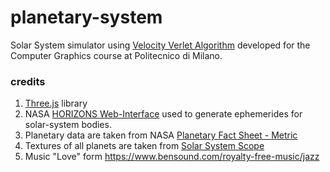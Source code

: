 # planetary-system

Solar System simulator using [Velocity Verlet Algorithm](https://en.wikipedia.org/wiki/Verlet_integration) developed for the Computer Graphics course at Politecnico di Milano.

### credits
1. [Three.js](https://threejs.org/) library
2. NASA [HORIZONS Web-Interface](https://ssd.jpl.nasa.gov/horizons.cgi#top) used to generate ephemerides for solar-system bodies.
3. Planetary data are taken from NASA [Planetary Fact Sheet - Metric](https://nssdc.gsfc.nasa.gov/planetary/factsheet/index.html)
4. Textures of all planets are taken from [Solar System Scope](https://www.solarsystemscope.com/textures)
5. Music "Love" form https://www.bensound.com/royalty-free-music/jazz


 

